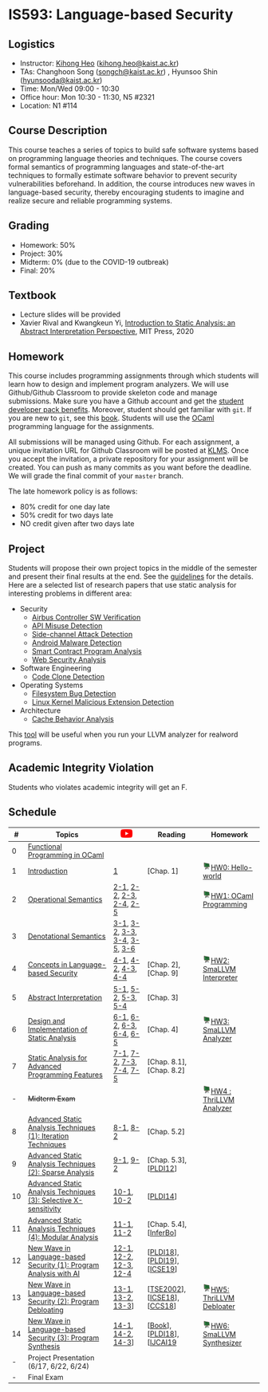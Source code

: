 # IS593: Language-based Security

## Logistics
- Instructor: [Kihong Heo](https://kihongheo.kaist.ac.kr) (kihong.heo@kaist.ac.kr)
- TAs: Changhoon Song (songch@kaist.ac.kr) , Hyunsoo Shin (hyunsooda@kaist.ac.kr)
- Time: Mon/Wed 09:00 - 10:30
- Office hour: Mon 10:30 - 11:30, N5 #2321
- Location: N1 #114

## Course Description
This course teaches a series of topics to build safe software systems based on programming language theories and techniques. The course covers formal semantics of programming languages and state-of-the-art techniques to formally estimate software behavior to prevent security vulnerabilities beforehand. In addition, the course introduces new waves in language-based security, thereby encouraging students to imagine and realize secure and reliable programming systems.

## Grading
- Homework: 50%
- Project: 30%
- Midterm: 0% (due to the COVID-19 outbreak)
- Final: 20%

## Textbook
- Lecture slides will be provided
- Xavier Rival and Kwangkeun Yi, [Introduction to Static Analysis: an Abstract Interpretation Perspective](https://mitpress.mit.edu/books/introduction-static-analysis), MIT Press, 2020

## Homework
This course includes programming assignments through which students will learn how to design
and implement program analyzers.
We will use Github/Github Classroom to provide skeleton code and manage submissions.
Make sure you have a Github account and get the [student developer pack benefits](https://education.github.com/pack).
Moreover, student should get familiar with `git`.
If you are new to `git`, see this [book](https://git-scm.com/book/en/v2).
Students will use the [OCaml](https://ocaml.org) programming language for the assignments.

All submissions will be managed using Github.
For each assignment, a unique invitation URL for Github Classroom will be posted at [KLMS](http://klms.kaist.ac.kr).
Once you accept the invitation, a private repository for your assignment will be created.
You can push as many commits as you want before the deadline. We will grade the final commit of your `master` branch.

The late homework policy is as follows:
- 80% credit for one day late
- 50% credit for two days late
- NO credit given after two days late


## Project
Students will propose their own project topics in the middle of the semester
and present their final results at the end. See the [guidelines](slides/project.pdf) for the details.
Here are a selected list of research papers that use static analysis for interesting problems in different area:
- Security
  - [Airbus Controller SW Verification](https://dl.acm.org/doi/abs/10.1145/781131.781153)
  - [API Misuse Detection](https://www.usenix.org/system/files/conference/usenixsecurity16/sec16_paper_yun.pdf)
  - [Side-channel Attack Detection](https://dl.acm.org/doi/10.1145/3314221.3314647)
  - [Android Malware Detection](https://dl.acm.org/doi/10.1145/2594291.2594299)
  - [Smart Contract Program Analysis](https://arxiv.org/pdf/1908.11227.pdf)
  - [Web Security Analysis](https://www.ndss-symposium.org/ndss2014/programme/simulation-built-php-features-precise-static-code-analysis/)
- Software Engineering
  - [Code Clone Detection](https://dl.acm.org/doi/10.1145/1985793.1985835)
- Operating Systems
  - [Filesystem Bug Detection](https://dl.acm.org/doi/10.1145/2815400.2815422)
  - [Linux Kernel Malicious Extension Detection](https://dl.acm.org/doi/10.1145/3314221.3314590)
- Architecture
  - [Cache Behavior Analysis](https://dl.acm.org/doi/10.1145/3290367)

This [tool](https://github.com/travitch/whole-program-llvm) will be useful when you run your LLVM analyzer
for realword programs.

## Academic Integrity Violation
Students who violates academic integrity will get an F.

## Schedule
|#|Topics|[<img src="icons/youtube.png" width="24" />](https://www.youtube.com/playlist?list=PL9W7NRh6iA3LbGz0MAhjgK3cp1k6XAWkY)|Reading|Homework|
|-|------|------------------------------------------|-------|--------|
|0|[Functional Programming in OCaml](slides/lecture0.pdf)|||
|1|[Introduction](slides/lecture1.pdf)|[1](https://youtu.be/gyj4fhyJPS0)|[Chap. 1]|[<img src="icons/github-classroom.png" width="16" />HW0: Hello-world](https://classroom.github.com/a/44eaPjC4)|
|2|[Operational Semantics](slides/lecture2.pdf)| [2-1](https://youtu.be/-YxeTsAUECU), [2-2](https://youtu.be/1-pliKG_0Ik), [2-3](https://youtu.be/KdGpJRS4rzo), [2-4](https://youtu.be/HDI8Nh8DCe8), [2-5](https://youtu.be/Na4_GYxkiRY)||[<img src="icons/github-classroom.png" width="16" />HW1: OCaml Programming](https://classroom.github.com/a/rvf_2XD7)|
|3|[Denotational Semantics](slides/lecture3.pdf)|[3-1](https://youtu.be/WQF-X3qDSSw), [3-2](https://youtu.be/KEHa5poSAKU), [3-3](https://youtu.be/wRnVioSVQmU), [3-4](https://youtu.be/J8VoPOq7AR4), [3-5](https://youtu.be/9bUuxx8t4vo), [3-6](https://youtu.be/BYxDChIU9DA)||
|4|[Concepts in Language-based Security](slides/lecture4.pdf)|[4-1](https://youtu.be/u2NYCP9bsOM), [4-2](https://youtu.be/6SVU3DiNmpc), [4-3](https://youtu.be/bh5NOqFmxN0), [4-4](https://youtu.be/BC4GdYl1U6Q)|[Chap. 2], [Chap. 9]|[<img src="icons/github-classroom.png" width="16" />HW2: SmaLLVM Interpreter](https://classroom.github.com/a/oCh53sTk)|
|5|[Abstract Interpretation](slides/lecture5.pdf)|[5-1](https://youtu.be/MjteUx_DFuk), [5-2](https://youtu.be/HmNHUV5fJYU), [5-3](https://youtu.be/a5T6uHnzBFU), [5-4](https://youtu.be/A0h0h-gqaX4)|[Chap. 3]|
|6|[Design and Implementation of Static Analysis](slides/lecture6.pdf)|[6-1](https://youtu.be/of4E5pvkWYs), [6-2](https://youtu.be/8dbp60bFoqE), [6-3](https://youtu.be/loWFM9TjZ-0), [6-4](https://youtu.be/Ku87TGcoR8c), [6-5](https://youtu.be/wMmyz8Vgel8)|[Chap. 4]|[<img src="icons/github-classroom.png" width="16" />HW3: SmaLLVM Analyzer](https://classroom.github.com/a/ZqvcX99C)|
|7|[Static Analysis for Advanced Programming Features](slides/lecture7.pdf)|[7-1](https://youtu.be/G4q27kD__go), [7-2](https://youtu.be/DxqnaxOxhJk), [7-3](https://youtu.be/pd6a1vTS-Hw), [7-4](https://youtu.be/RdsS1t2YGTc), [7-5](https://youtu.be/648kdDKCGK8)|[Chap. 8.1], [Chap. 8.2]|
|-|<s>Midterm Exam</s>|||[<img src="icons/github-classroom.png" width="16" />HW4 : ThriLLVM Analyzer](https://classroom.github.com/a/dMRQMGGb)|
|8|[Advanced Static Analysis Techniques (1): Iteration Techniques](slides/lecture8.pdf)|[8-1](https://youtu.be/BScbjvkdYvI), [8-2](https://youtu.be/YmdYPoDWaRs)|[Chap. 5.2]|
|9|[Advanced Static Analysis Techniques (2): Sparse Analysis](slides/lecture9.pdf)|[9-1](https://youtu.be/z00JzM2RDtU), [9-2](https://youtu.be/gwj9Obl-Q7o)|[Chap. 5.3], [[PLDI12](https://dl.acm.org/doi/abs/10.1145/2254064.2254092)]|
|10|[Advanced Static Analysis Techniques (3): Selective X-sensitivity](slides/lecture10.pdf)|[10-1](https://youtu.be/qD7XOoIploc), [10-2](https://youtu.be/KezYDnPm94U)|[[PLDI14](https://dl.acm.org/doi/10.1145/2594291.2594318)]||
|11|[Advanced Static Analysis Techniques (4): Modular Analysis](slides/lecture11.pdf)|[11-1](https://youtu.be/XAMdR2vyDPE), [11-2](https://youtu.be/20iyDmJsdpY)|[Chap. 5.4], [[InferBo](https://research.fb.com/blog/2017/02/inferbo-infer-based-buffer-overrun-analyzer/)]|
|12|[New Wave in Language-based Security (1): Program Analysis with AI](slides/lecture12.pdf)|[12-1](https://youtu.be/lGU96-Lz88E), [12-2](https://youtu.be/6g81uIjcAQU), [12-3](https://youtu.be/OSR8JG_kuUs), [12-4](https://youtu.be/uRsarrA2ggg)|[[PLDI18](https://dl.acm.org/doi/10.1145/3192366.3192417)], [[PLDI19](https://dl.acm.org/doi/10.1145/3314221.3314616)], [[ICSE19](https://dl.acm.org/doi/10.1109/ICSE.2019.00027)]|
|13|[New Wave in Language-based Security (2): Program Debloating](slides/lecture13.pdf)|[13-1](https://youtu.be/xKQ4RNma9qQ), [13-2](https://youtu.be/nJYtPhNEhXQ), [13-3](https://youtu.be/8bdjv6aYfgg)]|[[TSE2002](https://dl.acm.org/doi/10.1109/32.988498)], [[ICSE18](https://dl.acm.org/doi/abs/10.1145/3180155.3180236)], [[CCS18](https://dl.acm.org/doi/10.1145/3243734.3243838)]|[<img src="icons/github-classroom.png" width="16" />HW5: ThriLLVM Debloater](https://classroom.github.com/a/EkKjhwGn)|
|14|[New Wave in Language-based Security (3): Program Synthesis](slides/lecture14.pdf)|[14-1](https://youtu.be/YpJzrV9EpKk), [14-2](https://youtu.be/vyN-FHhH5ZA), [14-3](https://youtu.be/mV3KFHWbsME)]|[[Book](https://www.microsoft.com/en-us/research/wp-content/uploads/2017/10/program_synthesis_now.pdf)], [[PLDI18](https://dl.acm.org/doi/10.1145/3296979.3192410)], [[IJCAI19](https://www.ijcai.org/Proceedings/2019/0847.pdf)|[<img src="icons/github-classroom.png" width="16" />HW6: SmaLLVM Synthesizer](https://classroom.github.com/a/SsJkpNVU)|
|-|Project Presentation (6/17, 6/22, 6/24)||
|-|Final Exam||
